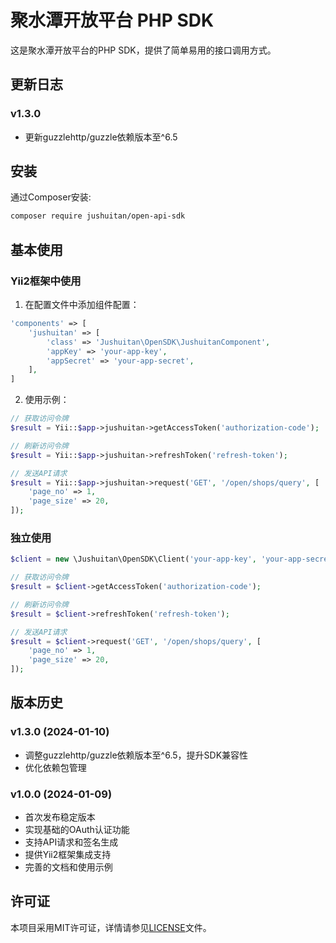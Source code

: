 # 聚水潭开放平台 PHP SDK

这是聚水潭开放平台的PHP SDK，提供了简单易用的接口调用方式。

## 更新日志

### v1.3.0
- 更新guzzlehttp/guzzle依赖版本至^6.5

## 安装

通过Composer安装:

```bash
composer require jushuitan/open-api-sdk
```

## 基本使用

### Yii2框架中使用

1. 在配置文件中添加组件配置：

```php
'components' => [
    'jushuitan' => [
        'class' => 'Jushuitan\OpenSDK\JushuitanComponent',
        'appKey' => 'your-app-key',
        'appSecret' => 'your-app-secret',
    ],
]
```

2. 使用示例：

```php
// 获取访问令牌
$result = Yii::$app->jushuitan->getAccessToken('authorization-code');

// 刷新访问令牌
$result = Yii::$app->jushuitan->refreshToken('refresh-token');

// 发送API请求
$result = Yii::$app->jushuitan->request('GET', '/open/shops/query', [
    'page_no' => 1,
    'page_size' => 20,
]);
```

### 独立使用

```php
$client = new \Jushuitan\OpenSDK\Client('your-app-key', 'your-app-secret');

// 获取访问令牌
$result = $client->getAccessToken('authorization-code');

// 刷新访问令牌
$result = $client->refreshToken('refresh-token');

// 发送API请求
$result = $client->request('GET', '/open/shops/query', [
    'page_no' => 1,
    'page_size' => 20,
]);
```

## 版本历史

### v1.3.0 (2024-01-10)

- 调整guzzlehttp/guzzle依赖版本至^6.5，提升SDK兼容性
- 优化依赖包管理

### v1.0.0 (2024-01-09)

- 首次发布稳定版本
- 实现基础的OAuth认证功能
- 支持API请求和签名生成
- 提供Yii2框架集成支持
- 完善的文档和使用示例

## 许可证

本项目采用MIT许可证，详情请参见[LICENSE](LICENSE)文件。